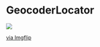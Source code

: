 # GeocoderLocator
<img src="https://imgflip.com/embed/5n1n9u"></iframe></div><p><a href="https://imgflip.com/gif/5n1n9u">via Imgflip</a></p></div>

